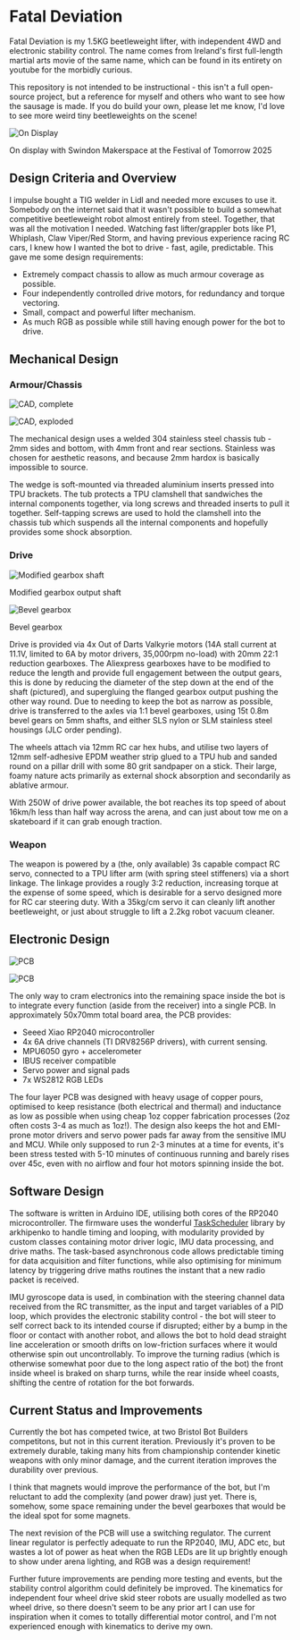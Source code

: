 # Fatal Deviation

Fatal Deviation is my 1.5KG beetleweight lifter, with independent 4WD and electronic stability control. The name comes from Ireland's first full-length martial arts movie of the same name, which can be found in its entirety on youtube for the morbidly curious.

This repository is not intended to be instructional - this isn't a full open-source project, but a reference for myself and others who want to see how the sausage is made. If you do build your own, please let me know, I'd love to see more weird tiny beetleweights on the scene!

![On Display](Images/display.jpg)

On display with Swindon Makerspace at the Festival of Tomorrow 2025


## Design Criteria and Overview

I impulse bought a TIG welder in Lidl and needed more excuses to use it. Somebody on the internet said that it wasn't possible to build a somewhat competitive beetleweight robot almost entirely from steel. Together, that was all the motivation I needed. Watching fast lifter/grappler bots like P1, Whiplash, Claw Viper/Red Storm, and having previous experience racing RC cars, I knew how I wanted the bot to drive - fast, agile, predictable. This gave me some design requirements:

* Extremely compact chassis to allow as much armour coverage as possible.
* Four independently controlled drive motors, for redundancy and torque vectoring.
* Small, compact and powerful lifter mechanism.
* As much RGB as possible while still having enough power for the bot to drive.


## Mechanical Design

### Armour/Chassis

![CAD, complete](Images/CAD_01.png)

![CAD, exploded](Images/CAD_02.png)

The mechanical design uses a welded 304 stainless steel chassis tub - 2mm sides and bottom, with 4mm front and rear sections. Stainless was chosen for aesthetic reasons, and because 2mm hardox is basically impossible to source.

The wedge is soft-mounted via threaded aluminium inserts pressed into TPU brackets. The tub protects a TPU clamshell that sandwiches the internal components together, via long screws and threaded inserts to pull it together. Self-tapping screws are used to hold the clamshell into the chassis tub which suspends all the internal components and hopefully provides some shock absorption.

### Drive

![Modified gearbox shaft](Images/gearbox_mod.jpeg)

Modified gearbox output shaft

![Bevel gearbox](Images/gearbox.jpeg)

Bevel gearbox

Drive is provided via 4x Out of Darts Valkyrie motors (14A stall current at 11.1V, limited to 6A by motor drivers, 35,000rpm no-load) with 20mm 22:1 reduction gearboxes. The Aliexpress gearboxes have to be modified to reduce the length and provide full engagement between the output gears, this is done by reducing the diameter of the step down at the end of the shaft (pictured), and supergluing the flanged gearbox output pushing the other way round. Due to needing to keep the bot as narrow as possible, drive is transferred to the axles via 1:1 bevel gearboxes, using 15t 0.8m bevel gears on 5mm shafts, and either SLS nylon or SLM stainless steel housings (JLC order pending).

The wheels attach via 12mm RC car hex hubs, and utilise two layers of 12mm self-adhesive EPDM weather strip glued to a TPU hub and sanded round on a pillar drill with some 80 grit sandpaper on a stick. Their large, foamy nature acts primarily as external shock absorption and secondarily as ablative armour.

With 250W of drive power available, the bot reaches its top speed of about 16km/h less than half way across the arena, and can just about tow me on a skateboard if it can grab enough traction.


### Weapon

The weapon is powered by a (the, only available) 3s capable compact RC servo, connected to a TPU lifter arm (with spring steel stiffeners) via a short linkage. The linkage provides a rougly 3:2 reduction, increasing torque at the expense of some speed, which is desirable for a servo designed more for RC car steering duty. With a 35kg/cm servo it can cleanly lift another beetleweight, or just about struggle to lift a 2.2kg robot vacuum cleaner.


## Electronic Design

![PCB](Images/pcb.jpeg)

![PCB](Images/pcb_01.png)

The only way to cram electronics into the remaining space inside the bot is to integrate every function (aside from the receiver) into a single PCB. In approximately 50x70mm total board area, the PCB provides:

* Seeed Xiao RP2040 microcontroller
* 4x 6A drive channels (TI DRV8256P drivers), with current sensing.
* MPU6050 gyro + accelerometer
* IBUS receiver compatible
* Servo power and signal pads
* 7x WS2812 RGB LEDs

The four layer PCB was designed with heavy usage of copper pours, optimised to keep resistance (both electrical and thermal) and inductance as low as possible when using cheap 1oz copper fabrication processes (2oz often costs 3-4 as much as 1oz!). The design also keeps the hot and EMI-prone motor drivers and servo power pads far away from the sensitive IMU and MCU. While only supposed to run 2-3 minutes at a time for events, it's been stress tested with 5-10 minutes of continuous running and barely rises over 45c, even with no airflow and four hot motors spinning inside the bot.


## Software Design

The software is written in Arduino IDE, utilising both cores of the RP2040 microcontroller. The firmware uses the wonderful [TaskScheduler](https://github.com/arkhipenko/TaskScheduler) library by arkhipenko to handle timing and looping, with modularity provided by custom classes containing motor driver logic, IMU data processing, and drive maths. The task-based asynchronous code allows predictable timing for data acquisition and filter functions, while also optimising for minimum latency by triggering drive maths routines the instant that a new radio packet is received.

IMU gyroscope data is used, in combination with the steering channel data received from the RC transmitter, as the input and target variables of a PID loop, which provides the electronic stability control - the bot will steer to self correct back to its intended course if disrupted; either by a bump in the floor or contact with another robot, and allows the bot to hold dead straight line acceleration or smooth drifts on low-friction surfaces where it would otherwise spin out uncontrollably. To improve the turning radius (which is otherwise somewhat poor due to the long aspect ratio of the bot) the front inside wheel is braked on sharp turns, while the rear inside wheel coasts, shifting the centre of rotation for the bot forwards.


## Current Status and Improvements

Currently the bot has competed twice, at two Bristol Bot Builders competitons, but not in this current iteration. Previously it's proven to be extremely durable, taking many hits from championship contender kinetic weapons with only minor damage, and the current iteration improves the durability over previous.

I think that magnets would improve the performance of the bot, but I'm reluctant to add the complexity (and power draw) just yet. There is, somehow, some space remaining under the bevel gearboxes that would be the ideal spot for some magnets.

The next revision of the PCB will use a switching regulator. The current linear regulator is perfectly adequate to run the RP2040, IMU, ADC etc, but wastes a lot of power as heat when the RGB LEDs are lit up brightly enough to show under arena lighting, and RGB was a design requirement!

Further future improvements are pending more testing and events, but the stability control algorithm could definitely be improved. The kinematics for independent four wheel drive skid steer robots are usually modelled as two wheel drive, so there doesn't seem to be any prior art I can use for inspiration when it comes to totally differential motor control, and I'm not experienced enough with kinematics to derive my own.

